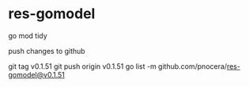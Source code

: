 # res-gomodel

go mod tidy

push changes to github

git tag v0.1.51
git push origin v0.1.51
go list -m github.com/pnocera/res-gomodel@v0.1.51

